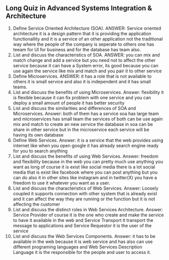 ## Long Quiz in Advanced Systems Integration & Architecture
1. Define Service Oriented Architecture (SOA).
ANSWER: Service oriented architecture it is a design pattern that it is providing the application functionallity and it is a service of an other application not the traditional way where the people of the company is seperate to others one has teeam for UI for business and for the database has team also.
2. List and discuss the characteristics of SOA.
ANSWER: you can mix and match change and add a service but you need not to affect the other service because it can have a System error, its good because you can use again the service like mix and match and you pair it to other service 
3. Define Microservices.
ANSWER: it has a  role that is not available to others it is small service and also it is independent and it has small teams.
4. List and discuss the benefits of using Microservices.
Answer: flexibility it is flexible because it can fix problem with one service and you can deploy a small amount of people it has better security 
5. List and discuss the similarities and differences of SOA and Microservices.
Answer: both of them has a service soa has large team and microservices has small team the services of both can be use again mix and match to create an new service the database in soa can be share in other service but in the microservice each service will be having its own database 
6. Define Web Services.
Answer: it is a service that the web provides using internet like when you open google it has already search engine ready for you to search anything 
7. List and discuss the benefits of using Web Services.
Answer: freedom and flexibility because in the web you can pretty much use anything you want as long of course it is exist like social media there is a lot social media that is exist like facebook where you can post anything but you can do also it in other sites like instagram and in twitter(X) you have a freedom to use it whatever you want as a user.
8. List and discuss the characteristics of Web Services.
Answer: Loosely coupled it supports connection with other system that is already exist and it can affect the way they are running or the function but it is not affecting the customer 
9. List and discuss the distinct roles in Web Services Architecture.
Answer: Service Provider of course it is the one who create and make the service to have it available in the web and Service Transport it transport the message to applications and Service Requestor it is the user of the service 
10. List and discuss the Web Services Components.
Answer: it has to be available in the web because it is web service and has also can use different programing languages and Web Services Description Language it is the responsible for the people and user to access it.
